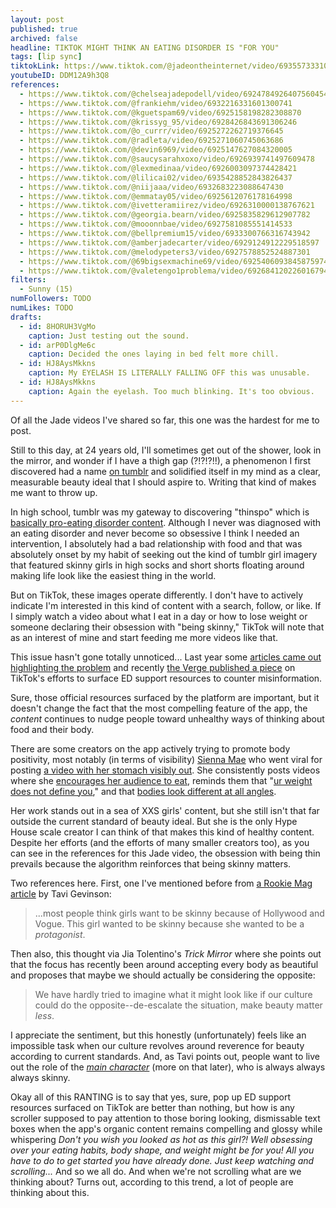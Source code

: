 ```yaml
---
layout: post
published: true
archived: false
headline: TIKTOK MIGHT THINK AN EATING DISORDER IS "FOR YOU"
tags: [lip sync]
tiktokLink: https://www.tiktok.com/@jadeontheinternet/video/6935573331072634118
youtubeID: DDM12A9h3Q8
references:
  - https://www.tiktok.com/@chelseajadepodell/video/6924784926407560454
  - https://www.tiktok.com/@frankiehm/video/6932216331601300741
  - https://www.tiktok.com/@kguetspam69/video/6925158198282308870
  - https://www.tiktok.com/@krissyg_95/video/6928426843691306246
  - https://www.tiktok.com/@o_currr/video/6925272262719376645
  - https://www.tiktok.com/@radleta/video/6925271060745063686
  - https://www.tiktok.com/@devin6969/video/6925147627084320005
  - https://www.tiktok.com/@saucysarahxoxo/video/6926939741497609478
  - https://www.tiktok.com/@lexmedinaa/video/6926003097374428421
  - https://www.tiktok.com/@lilicai02/video/6935428852843826437
  - https://www.tiktok.com/@niijaaa/video/6932683223088647430
  - https://www.tiktok.com/@emmatay05/video/6925612076178164998
  - https://www.tiktok.com/@ivetteramiirez/video/6926310000138767621
  - https://www.tiktok.com/@georgia.bearn/video/6925835829612907782
  - https://www.tiktok.com/@mooonnbae/video/6927581085551414533
  - https://www.tiktok.com/@bellpremium15/video/6933300766316743942
  - https://www.tiktok.com/@amberjadecarter/video/6929124912229518597
  - https://www.tiktok.com/@melodypeters3/video/6927578852524887301
  - https://www.tiktok.com/@69bigsexmachine69/video/6925406093845875974
  - https://www.tiktok.com/@valetengo1problema/video/6926841202260167941
filters:
  - Sunny (15)
numFollowers: TODO
numLikes: TODO
drafts:
  - id: 8HORUH3VgMo
    caption: Just testing out the sound.
  - id: arP0DlgMe6c
    caption: Decided the ones laying in bed felt more chill.
  - id: HJ8AysMkkns
    caption: My EYELASH IS LITERALLY FALLING OFF this was unusable.
  - id: HJ8AysMkkns
    caption: Again the eyelash. Too much blinking. It's too obvious.
---
```


Of all the Jade videos I've shared so far, this one was the hardest for me to post.

Still to this day, at 24 years old, I'll sometimes get out of the shower, look in the mirror, and wonder if I have a thigh gap (?!?!?!!), a phenomenon I first discovered had a name [on tumblr](https://www.cosmopolitan.com/lifestyle/news/a18504/stop-thigh-gap/) and solidified itself in my mind as a clear, measurable beauty ideal that I should aspire to. Writing that kind of makes me want to throw up.

In high school, tumblr was my gateway to discovering "thinspo" which is [basically pro-eating disorder content](https://www.theatlantic.com/sexes/archive/2013/05/an-epidemic-basically-a-conflicted-weight-loss-blogger-on-thinspo/275671/). Although I never was diagnosed with an eating disorder and never become so obsessive I think I needed an intervention, I absolutely had a bad relationship with food and that was absolutely onset by my habit of seeking out the kind of tumblr girl imagery that featured skinny girls in high socks and short shorts floating around making life look like the easiest thing in the world.

But on TikTok, these images operate differently. I don't have to actively indicate I'm interested in this kind of content with a search, follow, or like. If I simply watch a video about what I eat in a day or how to lose weight or someone declaring their obsession with "being skinny," TikTok will note that as an interest of mine and start feeding me more videos like that.

This issue hasn't gone totally unnoticed... Last year some [articles came out](https://www.buzzfeed.com/cameronwilson/tiktok-eating-disorder-videos-algorithm-for-you-page) [highlighting the problem](https://www.theguardian.com/technology/2020/dec/07/tiktok-investigating-videos-promoting-starvation-and-anorexia) and recently [the Verge published a piece](https://www.theverge.com/2021/2/22/22292166/tiktok-eating-disorder-support-resources-hashtags) on TikTok's efforts to surface ED support resources to counter misinformation.

Sure, those official resources surfaced by the platform are important, but it doesn't change the fact that the most compelling feature of the app, the _content_ continues to nudge people toward unhealthy ways of thinking about food and their body.

There are some creators on the app actively trying to promote body positivity, most notably (in terms of visibility) [Sienna Mae](https://www.tiktok.com/@siennamae?lang=en) who went viral for posting [a video with her stomach visibly out](https://www.tiktok.com/@siennamae/video/6861428249403182342). She consistently posts videos where she [encourages her audience to eat](https://www.tiktok.com/@siennamae/video/6908002327639117062), reminds them that "[ur weight does not define you](https://www.tiktok.com/@siennamae/video/6911470133642890501)," and that [bodies look different at all angles](https://www.tiktok.com/@siennamae/video/6895099539095686405).

Her work stands out in a sea of XXS girls' content, but she still isn't that far outside the current standard of beauty ideal. But she is the only Hype House scale creator I can think of that makes this kind of healthy content. Despite her efforts (and the efforts of many smaller creators too), as you can see in the references for this Jade video, the obsession with being thin prevails because the algorithm reinforces that being skinny matters.

Two references here. First, one I've mentioned before from [a Rookie Mag article](https://www.rookiemag.com/2012/01/how-to-not-care-what-other-people-think-of-you/) by Tavi Gevinson:

> ...most people think girls want to be skinny because of Hollywood and Vogue. This girl wanted to be skinny because she wanted to be a _protagonist_.

Then also, this thought via Jia Tolentino's _Trick Mirror_ where she points out that the focus has recently been around accepting every body as beautiful and proposes that maybe we should actually be considering the opposite:

> We have hardly tried to imagine what it might look like if our culture could do the opposite--de-escalate the situation, make beauty matter _less_.

I appreciate the sentiment, but this honestly (unfortunately) feels like an impossible task when our culture revolves around reverence for beauty according to current standards. And, as Tavi points out, people want to live out the role of the [_main character_](https://reallifemag.com/main-character-energy/) (more on that later), who is always always always skinny.

Okay all of this RANTING is to say that yes, sure, pop up ED support resources surfaced on TikTok are better than nothing, but how is any scroller supposed to pay attention to those boring looking, dismissable text boxes when the app's organic content remains compelling and glossy while whispering _Don't you wish you looked as hot as this girl?! Well obsessing over your eating habits, body shape, and weight might be for you! All you have to do to get started you have already done. Just keep watching and scrolling..._ And so we all do. And when we're not scrolling what are we thinking about? Turns out, according to this trend, a lot of people are thinking about this.
